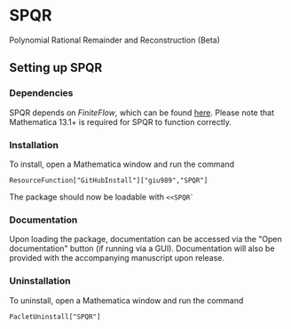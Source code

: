 # SPQR
Polynomial Rational Remainder and Reconstruction (Beta)
## Setting up SPQR
### Dependencies
SPQR depends on _FiniteFlow_, which can be found [here](https://github.com/peraro/finiteflow).
Please note that Mathematica 13.1+ is required for SPQR to function correctly.
### Installation
To install, open a Mathematica window and run the command
```
ResourceFunction["GitHubInstall"]["giu989","SPQR"]
```
The package should now be loadable with ```<<SPQR` ```
### Documentation
Upon loading the package, documentation can be accessed via the "Open documentation" button (if running via a GUI). Documentation will also be provided with the accompanying manuscript upon release.
### Uninstallation
To uninstall, open a Mathematica window and run the command
```
PacletUninstall["SPQR"]
```